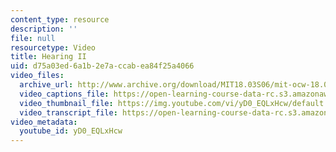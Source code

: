 ```yaml
---
content_type: resource
description: ''
file: null
resourcetype: Video
title: Hearing II
uid: d75a03ed-6a1b-2e7a-ccab-ea84f25a4066
video_files:
  archive_url: http://www.archive.org/download/MIT18.03S06/mit-ocw-18.03-lec17-19mar2003-220k_512kb.mp4
  video_captions_file: https://open-learning-course-data-rc.s3.amazonaws.com/18-03sc-differential-equations-fall-2011/2fc1bd4e7e36553bb45ed192cf89a956_yD0_EQLxHcw.vtt
  video_thumbnail_file: https://img.youtube.com/vi/yD0_EQLxHcw/default.jpg
  video_transcript_file: https://open-learning-course-data-rc.s3.amazonaws.com/18-03sc-differential-equations-fall-2011/98cd5b8ceda791d63c4acb44469e3ab1_yD0_EQLxHcw.pdf
video_metadata:
  youtube_id: yD0_EQLxHcw
---
```

